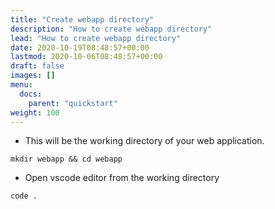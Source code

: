```yaml
---
title: "Create webapp directory"
description: "How to create webapp directory"
lead: "How to create webapp directory"
date: 2020-10-19T08:48:57+00:00
lastmod: 2020-10-06T08:48:57+00:00
draft: false
images: []
menu:
  docs:
    parent: "quickstart"
weight: 100
---
```


- This will be the working directory of your web application.

```shell
mkdir webapp && cd webapp
```

- Open vscode editor from the working directory

```shell
code .
```
